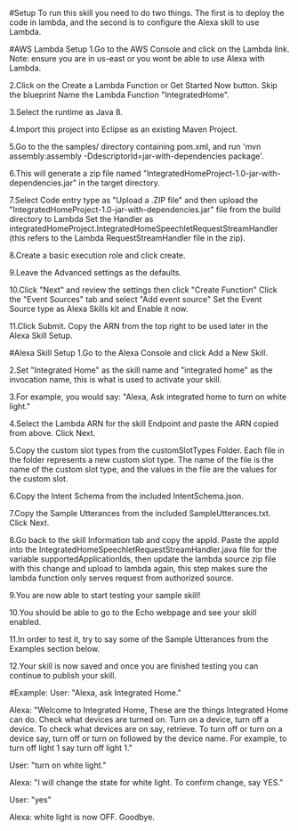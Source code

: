 #Setup
To run this skill you need to do two things. The first is to deploy the code in lambda, and the second is to configure the Alexa skill to use Lambda.

#AWS Lambda Setup
1.Go to the AWS Console and click on the Lambda link. Note: ensure you are in us-east or you wont be able to use Alexa with Lambda. 

2.Click on the Create a Lambda Function or Get Started Now button. Skip the blueprint Name the Lambda Function "IntegratedHome".

3.Select the runtime as Java 8.

4.Import this project into Eclipse as an existing Maven Project.

5.Go to the the samples/ directory containing pom.xml, and run 'mvn assembly:assembly -DdescriptorId=jar-with-dependencies package'.

6.This will generate a zip file named "IntegratedHomeProject-1.0-jar-with-dependencies.jar" in the target directory.

7.Select Code entry type as "Upload a .ZIP file" and then upload the "IntegratedHomeProject-1.0-jar-with-dependencies.jar" file from the build directory to Lambda Set the Handler as integratedHomeProject.IntegratedHomeSpeechletRequestStreamHandler (this refers to the Lambda RequestStreamHandler file in the zip). 

8.Create a basic execution role and click create.

9.Leave the Advanced settings as the defaults. 

10.Click "Next" and review the settings then click "Create Function" Click the "Event Sources" tab and select "Add event source" Set the Event Source type as Alexa Skills kit and Enable it now. 

11.Click Submit. Copy the ARN from the top right to be used later in the Alexa Skill Setup. 

#Alexa Skill Setup
1.Go to the Alexa Console and click Add a New Skill. 

2.Set "Integrated Home" as the skill name and "integrated home" as the invocation name, this is what is used to activate your skill. 

3.For example, you would say: "Alexa, Ask integrated home to turn on white light." 

4.Select the Lambda ARN for the skill Endpoint and paste the ARN copied from above. Click Next. 

5.Copy the custom slot types from the customSlotTypes Folder. Each file in the folder represents a new custom slot type. The name of the file is the name of the custom slot type, and the values in the file are the values for the custom slot.

6.Copy the Intent Schema from the included IntentSchema.json. 

7.Copy the Sample Utterances from the included SampleUtterances.txt. Click Next. 

8.Go back to the skill Information tab and copy the appId. Paste the appId into the IntegratedHomeSpeechletRequestStreamHandler.java file for the variable supportedApplicationIds, then update the lambda source zip file with this change and upload to lambda again, this step makes sure the lambda function only serves request from authorized source. 

9.You are now able to start testing your sample skill! 

10.You should be able to go to the Echo webpage and see your skill enabled. 

11.In order to test it, try to say some of the Sample Utterances from the Examples section below.

12.Your skill is now saved and once you are finished testing you can continue to publish your skill.

#Example:
User: "Alexa, ask Integrated Home."

Alexa: "Welcome to Integrated Home, These are the things Integrated Home can do. Check what devices are turned on. Turn on a device, turn off a device. To check what devices are on say, retrieve. To turn off or turn on a device say, turn off or turn on followed by the device name. For example, to turn off light 1 say turn off light 1."

User: "turn on white light."

Alexa: "I will change the state for white light. To confirm change, say YES."

User: "yes"

Alexa: white light is now OFF. Goodbye.
